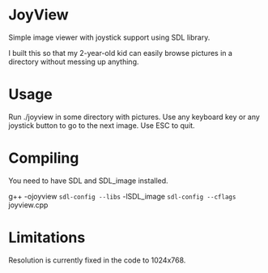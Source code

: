 JoyView
=======

Simple image viewer with joystick support using SDL library.

I built this so that my 2-year-old kid can easily browse pictures in a directory without messing up anything.


Usage
=====

Run ./joyview in some directory with pictures.
Use any keyboard key or any joystick button to go to the next image.
Use ESC to quit.


Compiling
=========

You need to have SDL and SDL_image installed.

g++ -ojoyview `sdl-config --libs` -lSDL_image `sdl-config --cflags` joyview.cpp

Limitations
===========

Resolution is currently fixed in the code to 1024x768.
